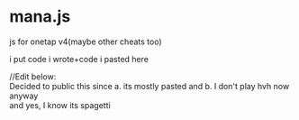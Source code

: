# mana.js
js for onetap v4(maybe other cheats too) 
 
i put code i wrote+code i pasted here  
 
//Edit below:  
Decided to public this since a. its mostly pasted and b. I don't play hvh now anyway  
and yes, I know its spagetti  

